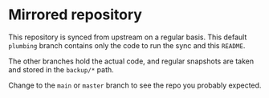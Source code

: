 # Mirrored repository

This repository is synced from upstream on a regular basis.
This default `plumbing` branch contains only the code to run the sync and this `README`.

The other branches hold the actual code, and regular snapshots are taken and stored in the `backup/*` path.

Change to the `main` or `master` branch to see the repo you probably expected.
